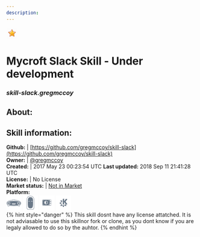 ```yaml
---
description: 
---
```


![](../.gitbook/assets/star.png)  
# Mycroft Slack Skill - Under development  
### _skill-slack.gregmccoy_  
## About:  


## Skill information:  
**Github:** | [https://github.com/gregmccoy/skill-slack](https://github.com/gregmccoy/skill-slack)  
**Owner:** | [@gregmccoy](https://github.com/gregmccoy)  
**Created:** | 2017 May 23 00:23:54 UTC  **Last updated:** 2018 Sep 11 21:41:28 UTC  
**License:** | No License  
**Market status:** | [Not in Market](https://market.mycroft.ai/skill/)  
**Platform:**  
 ![Mark I](../.gitbook/assets/mark-1-icon.png)  ![Mark II](../.gitbook/assets/mark-2-icon.png)  ![Picroft](../.gitbook/assets/picroft-icon.png)  ![plasmoid](../.gitbook/assets/kde.png)   
{% hint style="danger" %}
This skill dosnt have any license attatched. It is not adviasable to use this skillnor fork or clone, as you dont know if you are legaly allowed to do so by the auhtor.
{% endhint %}
